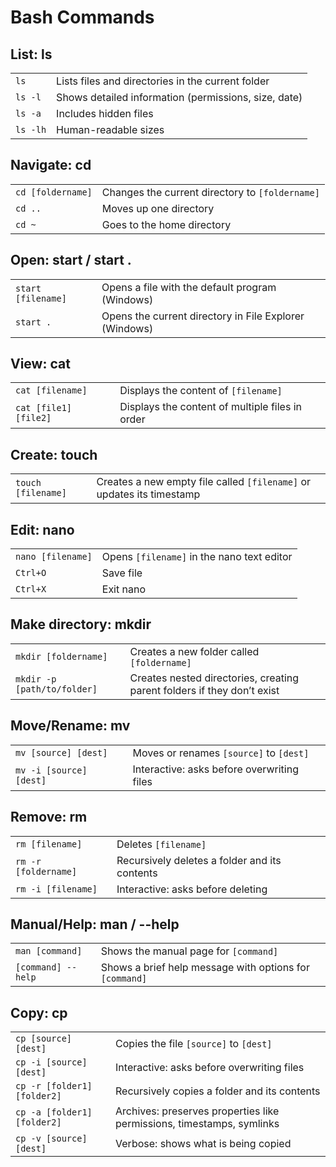 # Bash Commands

## List: ls

|                  |                                                                 |
| ---------------- | --------------------------------------------------------------- |
| `ls`             | Lists files and directories in the current folder              |
| `ls -l`          | Shows detailed information (permissions, size, date)           |
| `ls -a`          | Includes hidden files                                           |
| `ls -lh`         | Human-readable sizes                                            |

## Navigate: cd

|                  |                                                                 |
| ---------------- | --------------------------------------------------------------- |
| `cd [foldername]` | Changes the current directory to `[foldername]`               |
| `cd ..`          | Moves up one directory                                         |
| `cd ~`           | Goes to the home directory                                      |

## Open: start / start .

|                  |                                                                 |
| ---------------- | --------------------------------------------------------------- |
| `start [filename]` | Opens a file with the default program (Windows)               |
| `start .`        | Opens the current directory in File Explorer (Windows)         |

## View: cat

|                  |                                                                 |
| ---------------- | --------------------------------------------------------------- |
| `cat [filename]` | Displays the content of `[filename]`                             |
| `cat [file1] [file2]` | Displays the content of multiple files in order           |

## Create: touch

|                  |                                                                 |
| ---------------- | --------------------------------------------------------------- |
| `touch [filename]` | Creates a new empty file called `[filename]` or updates its timestamp |

## Edit: nano

|                  |                                                                 |
| ---------------- | --------------------------------------------------------------- |
| `nano [filename]` | Opens `[filename]` in the nano text editor                      |
| `Ctrl+O`         | Save file                                                        |
| `Ctrl+X`         | Exit nano                                                        |

## Make directory: mkdir

|                  |                                                                 |
| ---------------- | --------------------------------------------------------------- |
| `mkdir [foldername]` | Creates a new folder called `[foldername]`                   |
| `mkdir -p [path/to/folder]` | Creates nested directories, creating parent folders if they don’t exist |

## Move/Rename: mv

|                  |                                                                 |
| ---------------- | --------------------------------------------------------------- |
| `mv [source] [dest]` | Moves or renames `[source]` to `[dest]`                     |
| `mv -i [source] [dest]` | Interactive: asks before overwriting files               |

## Remove: rm

|                  |                                                                 |
| ---------------- | --------------------------------------------------------------- |
| `rm [filename]`  | Deletes `[filename]`                                            |
| `rm -r [foldername]` | Recursively deletes a folder and its contents               |
| `rm -i [filename]` | Interactive: asks before deleting                              |

## Manual/Help: man / --help

|                  |                                                                 |
| ---------------- | --------------------------------------------------------------- |
| `man [command]`  | Shows the manual page for `[command]`                            |
| `[command] --help` | Shows a brief help message with options for `[command]`        |

## Copy: cp

|                  |                                                                 |
| ---------------- | --------------------------------------------------------------- |
| `cp [source] [dest]` | Copies the file `[source]` to `[dest]`                       |
| `cp -i [source] [dest]` | Interactive: asks before overwriting files                |
| `cp -r [folder1] [folder2]` | Recursively copies a folder and its contents           |
| `cp -a [folder1] [folder2]` | Archives: preserves properties like permissions, timestamps, symlinks |
| `cp -v [source] [dest]` | Verbose: shows what is being copied                           |
